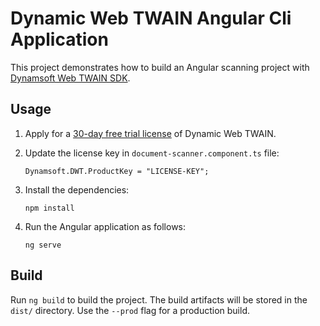 # Dynamic Web TWAIN Angular Cli Application

This project demonstrates how to build an Angular scanning project with [Dynamsoft Web TWAIN SDK](https://www.dynamsoft.com/web-twain/overview/).  

## Usage
1. Apply for a [30-day free trial license](https://www.dynamsoft.com/customer/license/trialLicense?product=dwt) of Dynamic Web TWAIN.

2. Update the license key in `document-scanner.component.ts` file:

   ```
   Dynamsoft.DWT.ProductKey = "LICENSE-KEY";
   ```

3. Install the dependencies:

   ```
   npm install
   ```

4. Run the Angular application as follows:

   ```
   ng serve
   ```


## Build

Run `ng build` to build the project. The build artifacts will be stored in the `dist/` directory. Use the `--prod` flag for a production build.